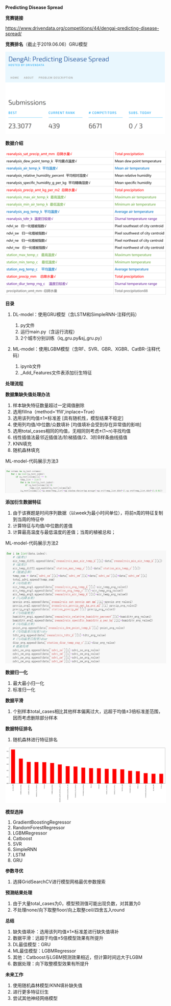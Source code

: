 **Predicting Disease Spread**

**竞赛链接**

<https://www.drivendata.org/competitions/44/dengai-predicting-disease-spread/>

**竞赛排名**（截止于2019.06.06）GRU模型

<img src="https://github.com/jm199504/Competition/blob/master/Predicting%20Disease%20Spread/images/rank.png" width="500">

**数据介绍**

<img src="https://github.com/jm199504/Competition/blob/master/Predicting%20Disease%20Spread/images/features.png">

**目录**

1. DL-model：使用GRU模型（含LSTM和SimpleRNN-注释代码）
   1. py文件
   2. 运行main.py（含运行流程）
   3. 2个城市分别训练（iq_gru.py&sj_gru.py）

2. ML-model：使用LGBM模型（含RF、SVR、GBR、XGBR、CatBR-注释代码）
   1. ipynb文件
   2. _Add_Features文件表添加衍生特征

**处理流程**

**数据集缺失值处理办法**

1. 样本缺失特征数量超过一定阈值删除
2. 选用fillna（method='ffill',inplace=True）
3. 选用该列均值±1×标准差   [具有随机性，模型结果不稳定]
4. 使用列均值/中位数/众数填补 [均值填补会受到存在异常值的影响]
5. 选用total_cases相同的均值，无相同则考虑±(1~n)寻找均值  
6. 线性插值法最邻近插值法/阶梯插值/2、3阶B样条曲线插值   
7. KNN填充 
8. 随机森林填充   

ML-model-代码展示方法3

<img src="https://github.com/jm199504/Competition/blob/master/Predicting%20Disease%20Spread/images/fill.png">

**添加衍生数据特征**

1. 由于该赛题是时间序列数据（以week为最小时间单位），将前n周的特征复制到当周的特征中
2. 计算特征与均值/中位数的差值 
3. 计算最高温度与最低温度的差值；当周的植被总和；

ML-model-代码展示方法2

<img src="https://github.com/jm199504/Competition/blob/master/Predicting%20Disease%20Spread/images/add.png">

**数据归一化**

1. 最大最小归一化
2. 标准归一化

**数据平滑**

1. 个别样本total_cases相比其他样本偏离过大，远超于均值±3倍标准差范围，因而考虑删除部分样本

**数据特征排名**

1. 随机森林进行特征排名

<img src="https://github.com/jm199504/Competition/blob/master/Predicting%20Disease%20Spread/images/feature_rank.png">

**模型选择**

1. GradientBoostingRegressor
2. RandomForestRegressor
3. LGBMRegressor
4. Catboost
5. SVR
6. SimpleRNN
7. LSTM
8. GRU

**参数寻优**

1. 选择GridSearchCV进行模型网格最优参数搜索

**预测结果处理**

1. 由于大量total_cases为0，模型预测值可能出现负数，对其置为0
2. 不处理none/向下取整floor/向上取整ceil/四舍五入round

**总结**

1. 缺失值填补：选用该列均值±1×标准差进行缺失值填补
2. 数据平滑：远超于均值±5倍模型效果有所提升
3. DL最佳模型：GRU
4. ML最佳模型：LGBMRegressor
5. 其他：Catboost与LGBM预测效果相近，但计算时间远大于LGBM
6. 数据处理：向下取整模型效果有所提升

**未来工作**

1. 使用随机森林模型/KNN填补缺失值
2. 进行更多特征衍生
3. 尝试其他神经网络模型
